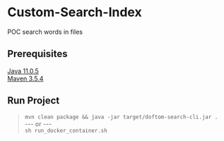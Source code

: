 # Custom-Search-Index
POC search words in files

## Prerequisites
[Java 11.0.5](https://www.eclipse.org/openj9)  
[Maven 3.5.4](https://maven.apache.org/download.cgi)  

## Run Project
>```mvn clean package && java -jar target/doftom-search-cli.jar .```  
--- or ---  
>```sh run_docker_container.sh```  